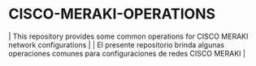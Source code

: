 # CISCO-MERAKI-OPERATIONS
| This repository provides some common operations for CISCO MERAKI network configurations | 
| El presente repositorio brinda algunas operaciones comunes para configuraciones de redes CISCO MERAKI |
